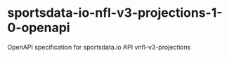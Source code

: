 # sportsdata-io-nfl-v3-projections-1-0-openapi
OpenAPI specification for sportsdata.io API vnfl-v3-projections
